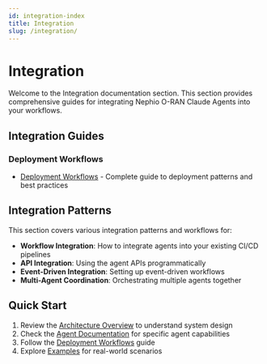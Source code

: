 ```yaml
---
id: integration-index
title: Integration
slug: /integration/
---
```


# Integration

Welcome to the Integration documentation section. This section provides comprehensive guides for integrating Nephio O-RAN Claude Agents into your workflows.

## Integration Guides

### Deployment Workflows

- [Deployment Workflows](./deployment-workflows.md) - Complete guide to deployment patterns and best practices

## Integration Patterns

This section covers various integration patterns and workflows for:

- **Workflow Integration**: How to integrate agents into your existing CI/CD pipelines
- **API Integration**: Using the agent APIs programmatically
- **Event-Driven Integration**: Setting up event-driven workflows
- **Multi-Agent Coordination**: Orchestrating multiple agents together

## Quick Start

1. Review the [Architecture Overview](/docs/architecture/overview) to understand system design
2. Check the [Agent Documentation](/docs/agents/) for specific agent capabilities
3. Follow the [Deployment Workflows](./deployment-workflows.md) guide
4. Explore [Examples](/docs/examples/) for real-world scenarios

